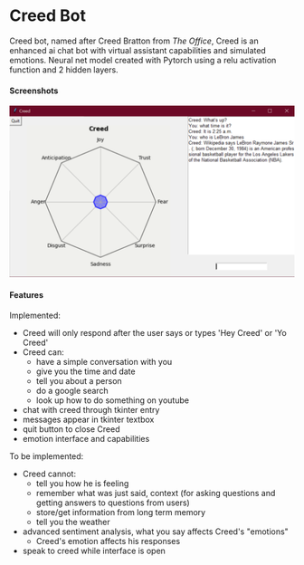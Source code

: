 # Creed Bot
Creed bot, named after Creed Bratton from <i>The Office</i>, Creed is an enhanced ai chat bot with virtual assistant capabilities and simulated emotions.
Neural net model created with Pytorch using a relu activation function and 2 hidden layers.

#### Screenshots
![Image of Yaktocat](Screenshot_1.png)

#### Features
Implemented:
- Creed will only respond after the user says or types 'Hey Creed' or 'Yo Creed'
- Creed can: 
    - have a simple conversation with you
    - give you the time and date
    - tell you about a person
    - do a google search
    - look up how to do something on youtube
- chat with creed through tkinter entry
- messages appear in tkinter textbox
- quit button to close Creed
- emotion interface and capabilities

To be implemented:
- Creed cannot:
    - tell you how he is feeling
    - remember what was just said, context (for asking questions and getting answers to questions from users)
    - store/get information from long term memory
    - tell you the weather
- advanced sentiment analysis, what you say affects Creed's "emotions"
    - Creed's emotion affects his responses
- speak to creed while interface is open